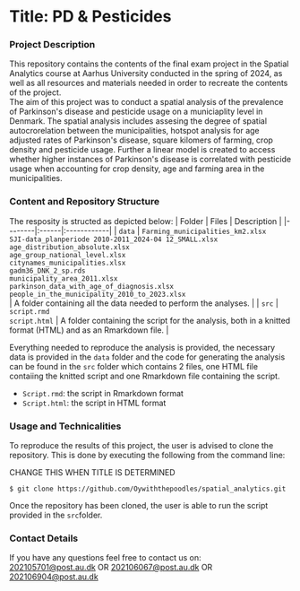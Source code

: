 # Title: PD & Pesticides

### Project Description <br>
This repository contains the contents of the final exam project in the Spatial Analytics course at Aarhus University conducted in the spring of 2024, as well as all resources and materials needed in order to recreate the contents of the project. <br>
The aim of this project was to conduct a spatial analysis of the prevalence of Parkinson's disease and pesticide usage on a municiaplity level in Denmark. The spatial analysis includes assesing the degree of spatial autocrorelation between the municipalities, hotspot analysis for age adjusted rates of Parkinson's disease, square kilomers of farming, crop density and pesticide usage. Further a linear model is created to access whether higher instances of Parkinson's disease is correlated with pesticide usage when accounting for crop density, age and farming area in the municipalities.


### Content and Repository Structure <br>
The resposity is structed as depicted below:
| Folder | Files | Description |
|--------|:------|:------------|
| ```data``` | ```Farming_municipalities_km2.xlsx```<br>```SJI-data_planperiode 2010-2011_2024-04 12_SMALL.xlsx```<br>```age_distribution_absolute.xlsx```<br>```age_group_national_level.xlsx```<br>```citynames_municipalities.xlsx```<br>```gadm36_DNK_2_sp.rds```<br>```municipality_area_2011.xlsx```<br>```parkinson_data_with_age_of_diagnosis.xlsx```<br>```people_in_the_municipality_2010_to_2023.xlsx```<br>| A folder containing all the data needed to perform the analyses. |
| ```src``` | ```script.rmd```<br>```script.html``` | A folder containing  the script for the analysis, both in a knitted format (HTML) and as an Rmarkdown file. |

Everything needed to reproduce the analysis is provided, the necessary data is provided in the ```data``` folder and the code for generating the analysis can be found in the ```src```  folder which contains 2 files, one HTML file contaiing the knitted script and one Rmarkdown file containing the script. <br>

- ```Script.rmd```: the script in Rmarkdown format <br>
- ```Script.html```:  the script in HTML format


### Usage and Technicalities <br>
To reproduce the results of this project, the user is advised to clone the repository. This is done by executing the following from the command line: 

CHANGE THIS WHEN TITLE IS DETERMINED
```
$ git clone https://github.com/Oywiththepoodles/spatial_analytics.git
```

Once the repository has been cloned, the user is able to run the script provided in the ```src```folder. 

### Contact Details <br>
If you have any questions feel free to contact us on: <br> 
[202105701@post.au.dk](202105701@post.au.dk) OR [202106067@post.au.dk](202106067@post.au.dk) OR [202106904@post.au.dk](202106904@post.au.dk)
